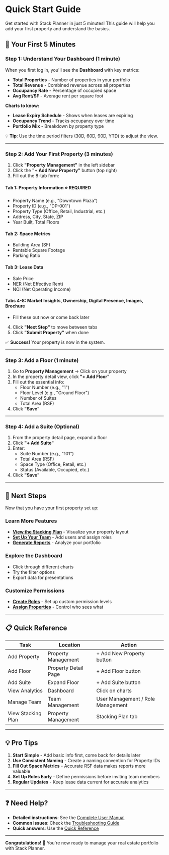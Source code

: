 # Quick Start Guide

Get started with Stack Planner in just 5 minutes! This guide will help you add your first property and understand the basics.

## 🚀 Your First 5 Minutes

### Step 1: Understand Your Dashboard (1 minute)

When you first log in, you'll see the **Dashboard** with key metrics:

- **Total Properties** - Number of properties in your portfolio
- **Total Revenue** - Combined revenue across all properties
- **Occupancy Rate** - Percentage of occupied space
- **Avg Rent/SF** - Average rent per square foot

**Charts to know:**
- **Lease Expiry Schedule** - Shows when leases are expiring
- **Occupancy Trend** - Tracks occupancy over time
- **Portfolio Mix** - Breakdown by property type

💡 **Tip**: Use the time period filters (30D, 60D, 90D, YTD) to adjust the view.

---

### Step 2: Add Your First Property (3 minutes)

1. Click **"Property Management"** in the left sidebar
2. Click the **"+ Add New Property"** button (top right)
3. Fill out the 8-tab form:

#### **Tab 1: Property Information** ⭐ REQUIRED
- Property Name (e.g., "Downtown Plaza")
- Property ID (e.g., "DP-001")
- Property Type (Office, Retail, Industrial, etc.)
- Address, City, State, ZIP
- Year Built, Total Floors

#### **Tab 2: Space Metrics**
- Building Area (SF)
- Rentable Square Footage
- Parking Ratio

#### **Tab 3: Lease Data**
- Sale Price
- NER (Net Effective Rent)
- NOI (Net Operating Income)

#### **Tabs 4-8**: Market Insights, Ownership, Digital Presence, Images, Brochure
- Fill these out now or come back later

4. Click **"Next Step"** to move between tabs
5. Click **"Submit Property"** when done

✅ **Success!** Your property is now in the system.

---

### Step 3: Add a Floor (1 minute)

1. Go to **Property Management** → Click on your property
2. In the property detail view, click **"+ Add Floor"**
3. Fill out the essential info:
   - Floor Number (e.g., "1")
   - Floor Level (e.g., "Ground Floor")
   - Number of Suites
   - Total Area (RSF)
4. Click **"Save"**

---

### Step 4: Add a Suite (Optional)

1. From the property detail page, expand a floor
2. Click **"+ Add Suite"**
3. Enter:
   - Suite Number (e.g., "101")
   - Total Area (RSF)
   - Space Type (Office, Retail, etc.)
   - Status (Available, Occupied, etc.)
4. Click **"Save"**

---

## 🎯 Next Steps

Now that you have your first property set up:

### Learn More Features
- **[View the Stacking Plan](./user-manual.md#26-stacking-plan-visualization)** - Visualize your property layout
- **[Set Up Your Team](./user-manual.md#module-3-team-management)** - Add users and assign roles
- **[Generate Reports](./user-manual.md#module-1-dashboard-analytics)** - Analyze your portfolio

### Explore the Dashboard
- Click through different charts
- Try the filter options
- Export data for presentations

### Customize Permissions
- **[Create Roles](./user-manual.md#31-role-management)** - Set up custom permission levels
- **[Assign Properties](./user-manual.md#33-assign-properties-to-users)** - Control who sees what

---

## 📋 Quick Reference

| Task | Location | Action |
|------|----------|--------|
| Add Property | Property Management | + Add New Property button |
| Add Floor | Property Detail Page | + Add Floor button |
| Add Suite | Expand Floor | + Add Suite button |
| View Analytics | Dashboard | Click on charts |
| Manage Team | Team Management | User Management / Role Management |
| View Stacking Plan | Property Management | Stacking Plan tab |

---

## 💡 Pro Tips

1. **Start Simple** - Add basic info first, come back for details later
2. **Use Consistent Naming** - Create a naming convention for Property IDs
3. **Fill Out Space Metrics** - Accurate RSF data makes reports more valuable
4. **Set Up Roles Early** - Define permissions before inviting team members
5. **Regular Updates** - Keep lease data current for accurate analytics

---

## ❓ Need Help?

- **Detailed instructions**: See the [Complete User Manual](./user-manual.md)
- **Common issues**: Check the [Troubleshooting Guide](./troubleshooting.md)
- **Quick answers**: Use the [Quick Reference](./quick-reference.md)

---

**Congratulations!** 🎉 You're now ready to manage your real estate portfolio with Stack Planner.
